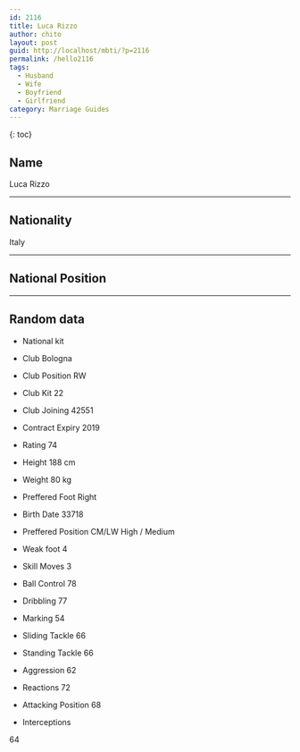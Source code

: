 ```yaml
---
id: 2116
title: Luca Rizzo
author: chito
layout: post
guid: http://localhost/mbti/?p=2116
permalink: /hello2116
tags:
  - Husband
  - Wife
  - Boyfriend
  - Girlfriend
category: Marriage Guides
---
```



{: toc}


## Name  
Luca Rizzo 

* * *

## Nationality  
Italy 

* * *

## National Position 

* * *

## Random data 

  * National kit 
  * Club 
Bologna 

  * Club Position 
RW 

  * Club Kit 
22 

  * Club Joining 
42551 

  * Contract Expiry 
2019 

  * Rating 
74 

  * Height 
188 cm 

  * Weight 
80 kg 

  * Preffered Foot 
Right 

  * Birth Date 
33718 

  * Preffered Position 
CM/LW High / Medium 

  * Weak foot 
4 

  * Skill Moves 
3 

  * Ball Control 
78 

  * Dribbling 
77 

  * Marking 
54 

  * Sliding Tackle 
66 

  * Standing Tackle 
66 

  * Aggression 
62 

  * Reactions 
72 

  * Attacking Position 
68 

  * Interceptions 

64</ul>